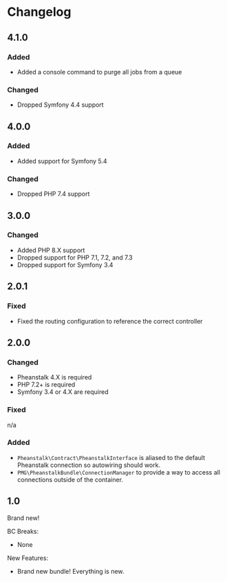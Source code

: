 # Changelog

## 4.1.0

### Added

- Added a console command to purge all jobs from a queue

### Changed

- Dropped Symfony 4.4 support

## 4.0.0

### Added

- Added support for Symfony 5.4

### Changed

- Dropped PHP 7.4 support

## 3.0.0

### Changed

- Added PHP 8.X support
- Dropped support for PHP 7.1, 7.2, and 7.3
- Dropped support for Symfony 3.4


## 2.0.1

### Fixed

- Fixed the routing configuration to reference the correct controller

## 2.0.0

### Changed

- Pheanstalk 4.X is required
- PHP 7.2+ is required
- Symfony 3.4 or 4.X are required

### Fixed
n/a

### Added

- `Pheanstalk\Contract\PheanstalkInterface` is aliased to the default Pheanstalk
  connection so autowiring should work.
- `PMG\PheanstalkBundle\ConnectionManager` to provide a way to access all
  connections outside of the container.

## 1.0

Brand new!

BC Breaks:

- None

New Features:

- Brand new bundle! Everything is new.
